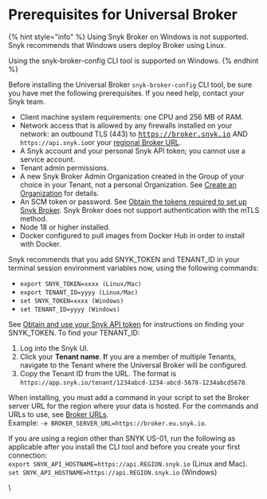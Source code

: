 # Prerequisites for Universal Broker

{% hint style="info" %}
Using Snyk Broker on Windows is not supported. Snyk recommends that Windows users deploy Broker using Linux.

Using the snyk-broker-config CLI tool is supported on Windows.
{% endhint %}

Before installing the Universal Broker `snyk-broker-config` CLI tool, be sure you have met the following prerequisites. If you need help, contact your Snyk team.

* Client machine system requirements: one CPU and 256 MB of RAM.
* Network access that is allowed by any firewalls installed on your network: an outbound TLS (443) to <kbd>https://broker.snyk.io</kbd> AND `https://api.snyk.io`or your [regional Broker URL](../../../working-with-snyk/regional-hosting-and-data-residency.md#broker-urls).
* A Snyk account and your personal Snyk API token; you cannot use a service account.
* Tenant admin permissions.
* A new Snyk Broker Admin Organization created in the Group of your choice in your Tenant, not a personal Organization. See [Create an Organization](../../../snyk-admin/groups-and-organizations/organizations/create-and-delete-organizations.md#create-an-organization) for details.
* An SCM token or password. See [Obtain the tokens required to set up Snyk Broker](../classic-broker/prepare-snyk-broker-for-deployment/obtain-the-tokens-required-to-set-up-snyk-broker.md). Snyk Broker does not support authentication with the mTLS method.
* Node 18 or higher installed.
* Docker configured to pull images from Docker Hub in order to install with Docker.

Snyk recommends that you add SNYK\_TOKEN and TENANT\_ID in your terminal session environment variables now, using the following commands:

* `export SNYK_TOKEN=xxxx (Linux/Mac)`
* `export TENANT_ID=yyyy (Linux/Mac)`
* `set SNYK_TOKEN=xxxx (Windows)`
* `set TENANT_ID=yyyy (Windows)`

See [Obtain and use your Snyk API token](../../../getting-started/#obtain-and-use-your-snyk-api-token) for instructions on finding your SNYK\_TOKEN.  To find your TENANT\_ID:

1. Log into the Snyk UI.
2. Click your **Tenant name**. **I**f you are a member of multiple Tenants, navigate to the Tenant where the Universal Broker will be configured.
3. Copy the Tenant ID from the URL. The format is `https://app.snyk.io/tenant/1234abcd-1234-abcd-5678-1234abcd5678`.

When installing, you must add a command in your script to set the Broker server URL for the region where your data is hosted. For the commands and URLs to use, see [Broker URLs](../../../working-with-snyk/regional-hosting-and-data-residency.md#broker-urls).\
Example:  `-e BROKER_SERVER_URL=https://broker.eu.snyk.io`.

If you are using a region other than SNYK US-01, run the following as applicable after you install the CLI tool and before you create your first connection:\
`export SNYK_API_HOSTNAME=https://api.REGION.snyk.io` (Linux and Mac).\
`set SNYK_API_HOSTNAME=https://api.REGION.snyk.io` (Windows)

\
